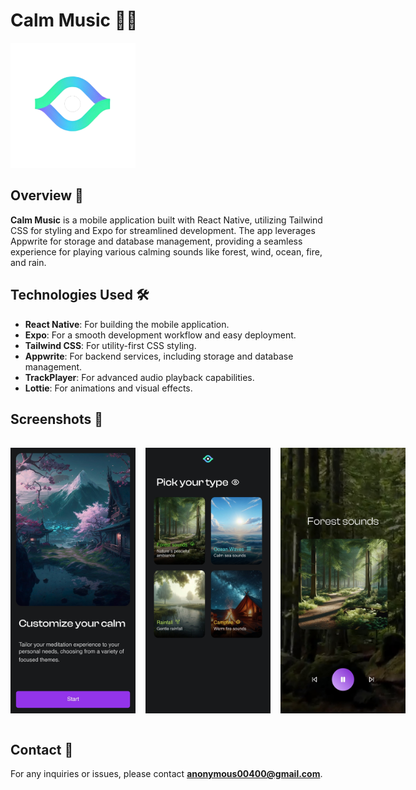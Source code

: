# Calm Music 🎵🌿

<img src="./src/assets/calm-music-app-icon-transparent.png" alt="Calm Music logo" width="200">

## Overview 🌟

**Calm Music** is a mobile application built with React Native, utilizing Tailwind CSS for styling and Expo for streamlined development. The app leverages Appwrite for storage and database management, providing a seamless experience for playing various calming sounds like forest, wind, ocean, fire, and rain.

## Technologies Used 🛠️

- **React Native**: For building the mobile application.
- **Expo**: For a smooth development workflow and easy deployment.
- **Tailwind CSS**: For utility-first CSS styling.
- **Appwrite**: For backend services, including storage and database management.
- **TrackPlayer**: For advanced audio playback capabilities.
- **Lottie**: For animations and visual effects.

## Screenshots 📸

<div style="display: flex; flex-direction: row; gap: 16px; padding: 16px 0;">
  <img src="./src/assets/ss1.jpg" alt="Screenshot 1" width="200">
  <img src="./src/assets/ss2.jpg" alt="Screenshot 2" width="200">
  <img src="./src/assets/ss3.jpg" alt="Screenshot 3" width="200">
</div>

## Contact 🚀

For any inquiries or issues, please contact **anonymous00400@gmail.com**.

